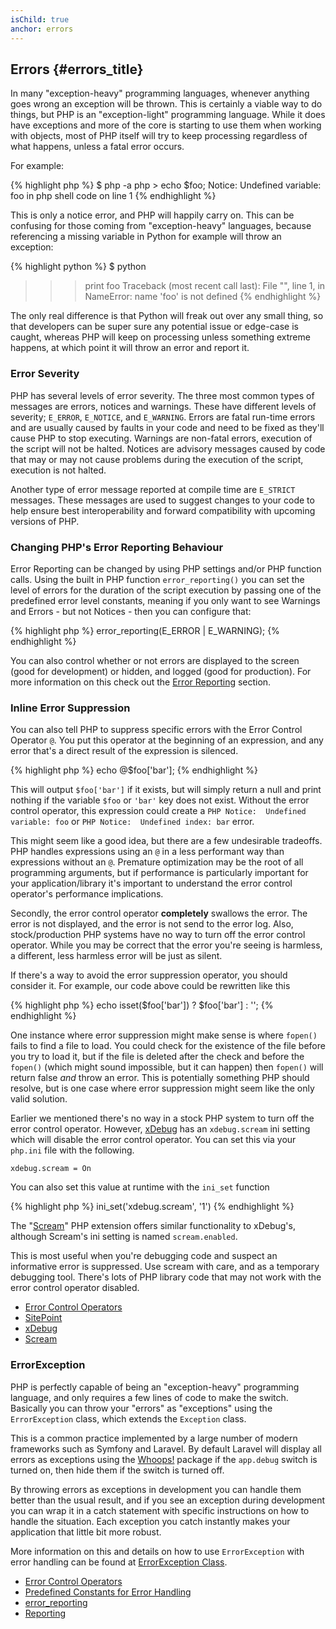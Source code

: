 ```yaml
--- 
isChild: true 
anchor: errors
---
```


## Errors {#errors_title}

In many "exception-heavy" programming languages, whenever anything goes wrong an exception will be thrown. This is 
certainly a viable way to do things, but PHP is an "exception-light" programming language. While it does have 
exceptions and more of the core is starting to use them when working with objects, most of PHP itself will try to keep
processing regardless of what happens, unless a fatal error occurs.

For example:

{% highlight php %}
$ php -a
php > echo $foo;
Notice: Undefined variable: foo in php shell code on line 1
{% endhighlight %}

This is only a notice error, and PHP will happily carry on. This can be confusing for those coming from "exception-heavy" 
languages, because referencing a missing variable in Python for example will throw an exception:

{% highlight python %}
$ python
>>> print foo
Traceback (most recent call last):
  File "<stdin>", line 1, in <module>
NameError: name 'foo' is not defined
{% endhighlight %}

The only real difference is that Python will freak out over any small thing, so that developers can be super sure any
potential issue or edge-case is caught, whereas PHP will keep on processing unless something extreme happens, at which
point it will throw an error and report it. 

### Error Severity

PHP has several levels of error severity. The three most common types of messages are errors, notices and warnings. 
These have different levels of severity; `E_ERROR`, `E_NOTICE`, and `E_WARNING`. Errors are fatal run-time errors and 
are usually caused by faults in your code and need to be fixed as they'll cause PHP to stop executing. Warnings are 
non-fatal errors, execution of the script will not be halted. Notices are advisory messages caused by code that may or 
may not cause problems during the execution of the script, execution is not halted. 

Another type of error message reported at compile time are `E_STRICT` messages. These messages are used to suggest
changes to your code to help ensure best interoperability and forward compatibility with upcoming versions of PHP.

### Changing PHP's Error Reporting Behaviour

Error Reporting can be changed by using PHP settings and/or PHP function calls. Using the built in PHP function 
`error_reporting()` you can set the level of errors for the duration of the script execution by passing one of the 
predefined error level constants, meaning if you only want to see Warnings and Errors - but not Notices - then 
you can configure that:

{% highlight php %}
error_reporting(E_ERROR | E_WARNING);
{% endhighlight %}

You can also control whether or not errors are displayed to the screen (good for development) or hidden, and logged 
(good for production). For more information on this check out the [Error Reporting][errorreport] section.

### Inline Error Suppression

You can also tell PHP to suppress specific errors with the Error Control Operator `@`. You put 
this operator at the beginning of an expression, and any error that's a direct result of the expression is silenced. 

{% highlight php %}
echo @$foo['bar'];
{% endhighlight %}

This will output `$foo['bar']` if it exists, but will simply return a null and print nothing if the variable `$foo` or 
`'bar'` key does not exist.  Without the error control operator, this expression could create a `PHP Notice:  Undefined variable: foo` or `PHP Notice:  Undefined index: bar` error.

This might seem like a good idea, but there are a few undesirable tradeoffs.  PHP handles expressions using an `@` in a less performant way than expressions without an `@`.  Premature optimization may be the root of all programming arguments, but if performance is particularly important for your application/library it's important to understand the error control operator's performance implications. 

Secondly, the error control operator **completely** swallows the error.  The error is not displayed, and the error is not send to the error log. Also, stock/production PHP systems have no way to turn off the error control operator. While you may be correct that the error you're seeing is harmless, a different, less harmless error will be just as silent.  

If there's a way to avoid the error suppression operator, you should consider it.  For example, our code above could be rewritten like this

{% highlight php %}
echo isset($foo['bar']) ? $foo['bar'] : '';
{% endhighlight %}

One instance where error suppression might make sense is where `fopen()` fails to find a file to load. You could check 
for the existence of the file before you try to load it, but if the file is deleted after the check and before the `fopen()` 
(which might sound impossible, but it can happen) then `fopen()` will return false _and_ throw an error. This is
potentially something PHP should resolve, but is one case where error suppression might seem like the only valid 
solution.

Earlier we mentioned there's no way in a stock PHP system to turn off the error control operator.  However, [xDebug] has an `xdebug.scream` ini setting which will disable the error control operator.  You can set this via your `php.ini` file with the following.

    xdebug.scream = On
    
You can also set this value at runtime with the `ini_set` function 

{% highlight php %}
ini_set('xdebug.scream', '1')
{% endhighlight %}

The "[Scream]" PHP extension offers similar functionality to xDebug's, although Scream's ini setting is named `scream.enabled`.

This is most useful when you're debugging code and suspect an informative error is suppressed.  Use scream with care, and as a temporary debugging tool. There's lots of PHP library code that may not work with the error control operator disabled.  


* [Error Control Operators](http://php.net/manual/en/language.operators.errorcontrol.php)
* [SitePoint](http://www.sitepoint.com/)
* [xDebug] 
* [Scream]

[xDebug]: http://xdebug.org/docs/basic
[Scream]: http://www.php.net/manual/en/book.scream.php

### ErrorException

PHP is perfectly capable of being an "exception-heavy" programming language, and only requires a few lines of code to 
make the switch. Basically you can throw your "errors" as "exceptions" using the `ErrorException` class, which extends the `Exception` class.

This is a common practice implemented by a large number of modern frameworks such as Symfony and Laravel. By default 
Laravel will display all errors as exceptions using the [Whoops!] package if the `app.debug` switch is turned on, then 
hide them if the switch is turned off. 

By throwing errors as exceptions in development you can handle them better than the usual result, and if you see an 
exception during development you can wrap it in a catch statement with specific instructions on how to handle the situation. Each exception you catch instantly makes your application that little bit more robust.

More information on this and details on how to use `ErrorException` with error handling can be found at 
[ErrorException Class][errorexception]. 

* [Error Control Operators](http://php.net/manual/en/language.operators.errorcontrol.php)
* [Predefined Constants for Error Handling](http://www.php.net/manual/en/errorfunc.constants.php)
* [error_reporting](http://www.php.net/manual/en/function.error-reporting.php)
* [Reporting][errorreport]

[errorexception]: http://php.net/manual/en/class.errorexception.php
[errorreport]: /#error_reporting
[Whoops!]: http://filp.github.io/whoops/
